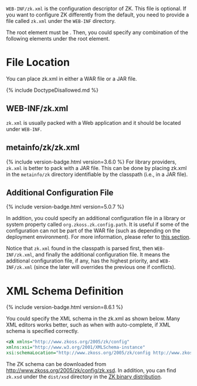 

`WEB-INF/zk.xml` is the configuration descriptor of ZK. This file is
optional. If you want to configure ZK differently from the default, you
need to provide a file called `zk.xml` under the `WEB-INF` directory.

The root element must be <zk>. Then, you could specify any combination
of the following elements under the root element.

# File Location

You can place zk.xml in either a WAR file or a JAR file.

{% include DoctypeDisallowed.md %}

## WEB-INF/zk.xml

`zk.xml` is usually packed with a Web application and it should be
located under `WEB-INF`.

## metainfo/zk/zk.xml

{% include version-badge.html version=3.6.0 %}
For library providers, `zk.xml` is better to pack with a JAR file. This
can be done by placing zk.xml in the `metainfo/zk` directory
identifiable by the classpath (i.e., in a JAR file).

## Additional Configuration File

{% include version-badge.html version=5.0.7 %}

In addition, you could specify an additional configuration file in a
library or system property called `org.zkoss.zk.config.path`. It is
useful if some of the configuration can not be part of the WAR file
(such as depending on the deployment environment). For more information,
please refer to [this section]({{site.baseurl}}/zk_config_ref/org_zkoss_zk_config_path).

Notice that `zk.xml` found in the classpath is parsed first, then
`WEB-INF/zk.xml`, and finally the additional configuration file. It
means the additional configuration file, if any, has the highest
priority, and `WEB-INF/zk.xml` (since the later will overrides the
previous one if conflicts).

# XML Schema Definition

{% include version-badge.html version=8.6.1 %}

You could specify the XML schema in the zk.xml as shown below. Many XML
editors works better, such as when with auto-complete, if XML schema is
specified correctly.

```xml
<zk xmlns="http://www.zkoss.org/2005/zk/config"
xmlns:xsi="http://www.w3.org/2001/XMLSchema-instance"
xsi:schemaLocation="http://www.zkoss.org/2005/zk/config http://www.zkoss.org/2005/zk/config/zk.xsd">
```

The ZK schema can be downloaded from
[<http://www.zkoss.org/2005/zk/config/zk.xsd>](http://www.zkoss.org/2005/zk/config/zk.xsd).
In addition, you can find `zk.xsd` under the `dist/xsd` directory in the
[ZK binary distribution]({{site.baseurl}}/zk_installation_guide/the_content_of_zk_binary_distribution).
